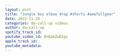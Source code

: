 ```yaml
---
layout: post
title: "Jungle boy elbow drop #shorts #aewfullgear"
date: 2022-11-20
categories: da-call-up videos
author: da-call-up
spotify_track_id: 
youtube_video_id: Dn6amZwDIgs
apple_track_id: 
youtube_metadata: 
---
```

